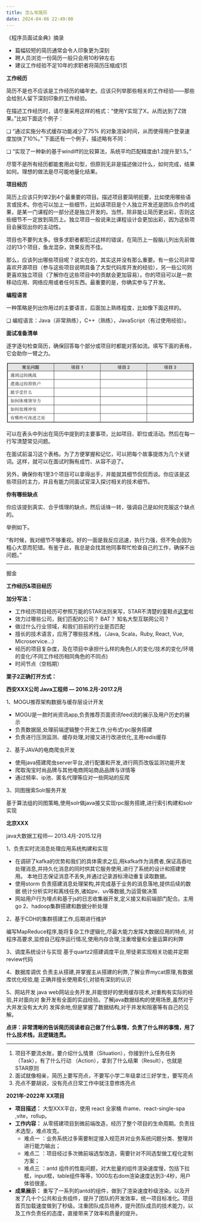 ```yaml
---
title: 怎么写简历
date: 2024-04-06 22:49:00
---
```

《程序员面试金典》摘录
- 篇幅较短的简历通常会令人印象更为深刻
- 聘人员浏览一份简历一般只会用10秒钟左右
- 建议工作经验不足10年的求职者将简历压缩成1页

**工作经历**

简历不是也不应该是工作经历的编年史。应该只列举那些相关的工作经验——那些会给别人留下深刻印象的工作经验。

在描述工作经历时，请尽量采用这样的格式：“使用Y实现了X，从而达到了Z效果。”比如下面这个例子：

❑ “通过实施分布式缓存功能减少了75% 的对象渲染时间，从而使得用户登录速度加快了10%。”
下面还有一个例子，描述略有不同：

❑ “实现了一种新的基于windiff的比较算法，系统平均匹配精度由1.2提升至1.5。”

尽管不是所有经历都能套用此句型，但原则无非是描述做过什么，如何完成，结果如何。理想的做法是尽可能地量化结果。

**项目经历**

简历上应该只列举2到4个最重要的项目。描述项目要简明扼要，比如使用哪些语言或技术。你也可以加上一些细节，比如该项目是个人独立开发还是团队合作的成果，是某一门课程的一部分还是独立开发的。当然，除非能让简历更出彩，否则这些细节不一定放到简历上。独立项目一般说来比课程设计会更加出彩，因为这些项目会展现出你的主动性。

项目也不要列太多。很多求职者都犯过这样的错误，在简历上一股脑儿列出先前做过的13个项目，鱼龙混杂，效果反而不佳。

那么，应该列出哪些项目呢？说实在的，其实这并没有那么重要。有一些公司非常喜欢开源项目（参与这些项目说明具备了大型代码库开发的经验），另一些公司则更喜欢独立项目（了解你在这些项目中的贡献会更加容易）。你的项目可以是一款移动应用、网络应用或者任何东西。最重要的是，你确实参与了开发。

**编程语言**

一种策略是列出你用过的主要语言，后面加上熟练程度，比如像下面这样的。

❑ 编程语言：Java（非常熟练），C++（熟练），JavaScript（有过使用经验）。

**面试准备清单**

逐字逐句检查简历，确保回答每个部分或项目时都能对答如流。填写下面的表格，它会助你一臂之力。

![](Pasted%20image%2020240406230726.png)

可以在表头中列出在简历中提到的主要事项，比如项目、职位或活动。然后在每一行写清楚常见问题。

在面试前温习这个表格。为了方便掌握和记忆，可以把每个故事提炼为几个关键词。这样，就可以在面试时胸有成竹、从容不迫了。

另外，确保你有1至3个项目可以拿得出手，并能就其细节侃侃而谈。你应该是这些项目的主力，并且有能力同面试官深入探讨相关的技术细节。

**你有哪些缺点**

你应该提到真实、合乎情理的缺点，然后话锋一转，强调自己是如何克服这个缺点的。

举例如下。

“有时候，我对细节不够重视。好的一面是我反应迅速，执行力强，但不免会因为粗心大意而犯错。有鉴于此，我总是会找其他同事帮忙检查自己的工作，确保不出问题。”


---
掘金

**工作经历&项目经历**

**加分写法：**

- 工作经历项目经历可参照万能的STAR法则来写，STAR不清楚的童鞋点[这里](http://www.xuexila.com/success/story/509956.html)啦
- 效力过哪些公司，我们匹配的公司？ BAT？ 知名大型互联网公司？
- 做过什么行业领域，和我们目前的行业是否匹配
- 擅长的技术语言，应用了哪些技术栈，（Java, Scala，Ruby, React, Vue, Microservice…）
- 经历的项目复杂度，及在项目中承担什么样的角色(人的变化/技术的变化/环境的变化/不同工作经历相同角色的不同点)
- 时间节点（空档期）

**栗子2正确打开方式：**

**西安XXX公司 Java工程师 — 2016.2月-2017.2月**

1、MOGU推荐架构数据与缓存层设计开发

- MOGU是一款时尚资讯app,负责推荐页面资讯feed流的展示及用户历史的展示
- 负责数据层,处理前端逻辑整个开发工作,分布式rpc服务搭建
- 负责进行压测监测、缓存处理,对接又进行改进优化,主用redis缓存

2、基于JAVA的电商爬虫开发

- 使用java搭建爬虫server平台,进行配置和开发,进行网页改版监测功能开发
- 爬取淘宝时尚品牌与其他电商网站商品品牌与详情等
- 通过频率、ip池、匿名代理等应对一些网站的反爬

3、同图搜索Solr服务开发

基于算法组的同图策略,使用solr做java接又实现rpc服务搭建,进行索引构建和solr实现

**北京XXX**

java大数据工程师— 2013.4月-2015.12月

1、负责实时流消息处理应用系统构建和实现

- 在调研了kafka的优势和我们的具体需求之后,用kafka作为消费者,保证高吞吐处理消息,并持久化消息的同时供其它服务使用,进行了系统的设计和搭建使用。 本地日志保证消息不丢失,并通过记录游标滑动重复读取数据。
- 使用storm 负责搭建消息处理架构,并完成基于业务的消息落地,提供后续的数据 统计分析实时和离线任务,诸如pv、uv等数据,为运营做决策
- 网站用户行为埋点和基于js的日志收集器开发,定义接又和前端部门配合。主用go 2、hadoop集群搭建和数据分析处理

2、基于CDH的集群搭建工作,后期进行维护

编写MapReduce程序,能将复杂工作逻辑化,尽最大能力发挥大数据应用的特点, 对程序高要求,监控自己程序运行情况,使用内存合理,注重增量和全量运算的利弊

3、调度系统设计与实现 基于quartz2搭建调度平台,带徒弟实现相关功能并定期review代码

4、数据库调优 负责主从搭建,并掌握主从搭建的利弊,了解业界mycat原理,有数据库优化经验,能 正确并擅长使用索引,对锁有深刻的认识

5、网站开发 java web网站业务开发,并能很好的使用缓存技术,对重构有实际的经验,并对面向对 象开发有全面的实战经验。了解java数据结构的使用场景,虽然对于大并发没有太大的 发挥余地,但是掌握了数据结构,对于并发和阻塞等有自己的见解。

**点评：非常清晰的告诉简历阅读者自己做了什么事情，负责了什么样的事情，用了什么技术栈，且逻辑连贯。**

---
1. 项目不要流水账，要介绍什么情景（Situation），你接到什么任务任务（Task），有了什么行动 （Action），拿到了什么结果（Result），也就是STAR原则
2. 面试就像相亲，简历上要写亮点，不要写小学二年级拿过三好学生，要写亮点  
3. 亮点不要胡说，没有亮点日常工作中就注意修炼亮点

**2021年-2022年 XX项目**

- **项目描述：** ⼤型XXX平台，使⽤ react 全家桶 iframe、react-single-spa ,vite，rollup。
- **工作内容：** 从零搭建项⽬到微前端改造，经历了整个项⽬的⽣命周期。负责技术选型，难点攻克。
    - 难点⼀ ：业务系统过多需要制定接⼊规范并对业务系统问题分类、整理并进⾏能⼒输出；
    - 难点⼆ ：项⽬经过多次微前端选型改造，需要针对不同选型做⼯程化定制⽅案；
    - 难点三 ：antd 组件的性能问题，对⼤批量的组件渲染速度慢，包括下拉框，input框，table组件等等，1000左右dom渲染速度达到3-4秒，⽤户体验很差。
- **成果展示：** 重写了⼀系列的antd的组件，做到了渲染速度秒级渲染。以及开发了⼏⼗个公共和业务组件，提升了团队的开发效率，统⼀项⽬标准化。项⽬⾸⻚加载速度做到了秒级。注重团队成员培养，提升团队成员的技术能⼒，以及⼯作负责任的态度，直接带来了效率和质量的提升。

